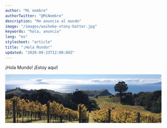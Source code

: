 ```yaml
---
author: "Mi nombre"
authorTwitter: "@MiNombre"
description: "Me anuncio al mundo"
image: "/images/waiheke-stony-batter.jpg"
keywords: "hola, anuncio"
lang: "es"
stylesheet: "article"
title: "¡Hola Mundo!"
updated: "2020-09-23T12:00:00Z"
---
```


¡Hola Mundo! ¡Estoy aquí!

<img
  alt="Grapevines among rolling hills leading to the sea"
  src="/images/waiheke-stony-batter.jpg"
  style="max-width:500px;"
/>
